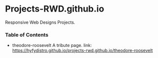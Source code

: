 # Projects-RWD.github.io

Responsive Web Designs Projects.

### Table of Contents

* theodore-roosevelt
A tribute page.
link: https://hyfydistro.github.io/projects-rwd.github.io/theodore-roosevelt
